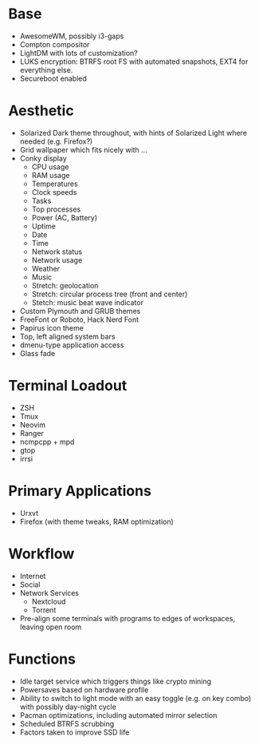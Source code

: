 # Base
 - AwesomeWM, possibly i3-gaps
 - Compton compositor
 - LightDM with lots of customization?
 - LUKS encryption: BTRFS root FS with automated snapshots, EXT4 for everything else.
 - Secureboot enabled

# Aesthetic
 - Solarized Dark theme throughout, with hints of Solarized Light where needed (e.g. Firefox?)
 - Grid wallpaper which fits nicely with ...
 - Conky display
     - CPU usage
     - RAM usage
     - Temperatures
     - Clock speeds
     - Tasks
     - Top processes
     - Power (AC, Battery)
     - Uptime
     - Date
     - Time
     - Network status
     - Network usage
     - Weather
     - Music
     - Stretch: geolocation
     - Stretch: circular process tree (front and center)
     - Stetch: music beat wave indicator
 - Custom Plymouth and GRUB themes
 - FreeFont or Roboto, Hack Nerd Font
 - Papirus icon theme
 - Top, left aligned system bars
 - dmenu-type application access
 - Glass fade

# Terminal Loadout
 - ZSH
 - Tmux
 - Neovim
 - Ranger
 - ncmpcpp + mpd
 - gtop
 - irrsi

# Primary Applications
 - Urxvt
 - Firefox (with theme tweaks, RAM optimization)

# Workflow
 - Internet
 - Social
 - Network Services
     - Nextcloud
     - Torrent
 - Pre-align some terminals with programs to edges of workspaces, leaving open room

# Functions
 - Idle target service which triggers things like crypto mining
 - Powersaves based on hardware profile
 - Ability to switch to light mode with an easy toggle (e.g. on key combo) with possibly day-night cycle
 - Pacman optimizations, including automated mirror selection
 - Scheduled BTRFS scrubbing
 - Factors taken to improve SSD life
